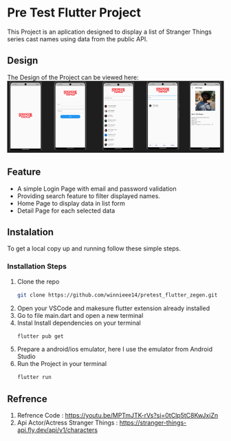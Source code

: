 # Pre Test Flutter Project

This Project is an aplication designed to display a list of Stranger Things series cast names using data from the public API.

## Design

The Design of the Project can be viewed here:
![image alt](https://github.com/winnieee14/pretest_flutter_zegen/blob/main/DesignImg.png?raw=true)

## Feature

- A simple Login Page with email and password validation
- Providing search feature to filter displayed names.
- Home Page to display data in list form
- Detail Page for each selected data

## Instalation

To get a local copy up and running follow these simple steps.

### Installation Steps

1. Clone the repo
   ```sh
   git clone https://github.com/winnieee14/pretest_flutter_zegen.git
   ```
2. Open your VSCode and makesure flutter extension already installed
3. Go to file main.dart and open a new terminal 
4. Instal Install dependencies on your terminal
   ```sh
   flutter pub get
   ```
5. Prepare a android/ios emulator, here I use the emulator from Android Studio
6. Run the Project in your terminal
   ```sh
   flutter run
   ```

## Refrence

1. Refrence Code : https://youtu.be/MPTmJTK-rVs?si=0tClp5tC8KwJxiZn
2. Api Actor/Actress Stranger Things : https://stranger-things-api.fly.dev/api/v1/characters

